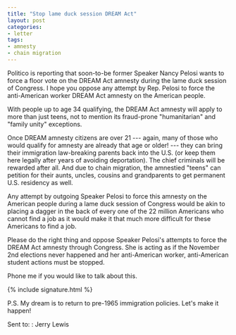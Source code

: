 ```yaml
---
title: "Stop lame duck session DREAM Act"
layout: post
categories:
- letter
tags:
- amnesty
- chain migration
---
```


Politico is reporting that soon-to-be former Speaker Nancy Pelosi wants to force a floor vote on the DREAM Act amnesty during the lame duck session of Congress. I hope you oppose any attempt by Rep. Pelosi to force the anti-American worker DREAM Act amnesty on the American people.

With people up to age 34 qualifying, the DREAM Act amnesty will apply to more than just teens, not to mention its fraud-prone "humanitarian" and "family unity" exceptions.

Once DREAM amnesty citizens are over 21 --- again, many of those who would qualify for amnesty are already that age or older! --- they can bring their immigration law-breaking parents back into the U.S. (or keep them here legally after years of avoiding deportation). The chief criminals will be rewarded after all. And due to chain migration, the amnestied "teens" can petition for their aunts, uncles, cousins and grandparents to get permanent U.S. residency as well.

Any attempt by outgoing Speaker Pelosi to force this amnesty on the American people during a lame duck session of Congress would be akin to placing a dagger in the back of every one of the 22 million Americans who cannot find a job as it would make it that much more difficult for these Americans to find a job.

Please do the right thing and oppose Speaker Pelosi's attempts to force the DREAM Act amnesty through Congress. She is acting as if the November 2nd elections never happened and her anti-American worker, anti-American student actions must be stopped.

Phone me if you would like to talk about this.

{% include signature.html %}

P.S. My dream is to return to pre-1965 immigration policies. Let's make it happen!

Sent to:
: Jerry Lewis

